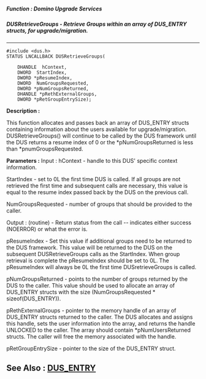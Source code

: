 ##### Function : Domino Upgrade Services
##### DUSRetrieveGroups - Retrieve Groups within an array of DUS_ENTRY structs, for upgrade/migration.
---
```
#include <dus.h>
STATUS LNCALLBACK DUSRetrieveGroups(

	DHANDLE  hContext,
	DWORD  StartIndex,
	DWORD *pResumeIndex,
	DWORD  NumGroupsRequested,
	DWORD *pNumGroupsReturned,
	DHANDLE *pRethExternalGroups,
	DWORD *pRetGroupEntrySize);
```
**Description :**

This function allocates and passes back an array of DUS_ENTRY structs 
containing information about the users available for upgrade/migration.  
DUSRetrieveGroups() will continue to be called by the DUS framework until the 
DUS returns a resume index of 0 or the *pNumGroupsReturned is less than 
*pnumGroupsRequested.

**Parameters :**
Input :
hContext  -  handle to this DUS' specific context information.

StartIndex  -  set to 0L the first time DUS is called.  If all groups are not retrieved the first time and subsequent calls are necessary, this value is equal to the resume index passed back by the DUS on the previous call.

NumGroupsRequested  -  number of groups that should be provided to the caller.

Output :
(routine)  -  Return status from the call -- indicates either success (NOERROR) or what the error is.


pResumeIndex  -  Set this value if additional groups need to be returned to the DUS framework.  This value will be returned to the DUS on the subsequent DUSRetrieveGroups calls as the StartIndex.  When group retrieval is complete the pResumeIndex should be set to 0L.  The pResumeIndex will always be 0L the first time DUSretrieveGroups is called.

pNumGroupsReturned  -  points to the number of groups returned by the DUS to the caller.  This value should be used to allocate an array of DUS_ENTRY structs with the size (NumGroupsRequested *  sizeof(DUS_ENTRY)).

pRethExternalGroups  -  pointer to the memory handle of an array of DUS_ENTRY structs returned to the caller.  The DUS allocates and assigns this handle, sets the user information into the array, and returns the handle UNLOCKED to the caller.  The array should contain *pNumUsersReturned structs.  The caller will free the memory associated with the handle.

pRetGroupEntrySize  -  pointer to the size of the DUS_ENTRY struct.


**See Also :**
[DUS_ENTRY](/domino-c-api-docs/reference/Data/DUS_ENTRY)
---

